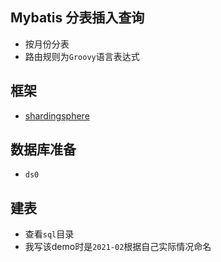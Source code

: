 ## Mybatis 分表插入查询

- 按月份分表
- 路由规则为`Groovy`语言表达式

## 框架

- [shardingsphere](https://shardingsphere.apache.org/)

## 数据库准备

- `ds0`

## 建表

- 查看`sql`目录
- 我写该demo时是`2021-02`根据自己实际情况命名